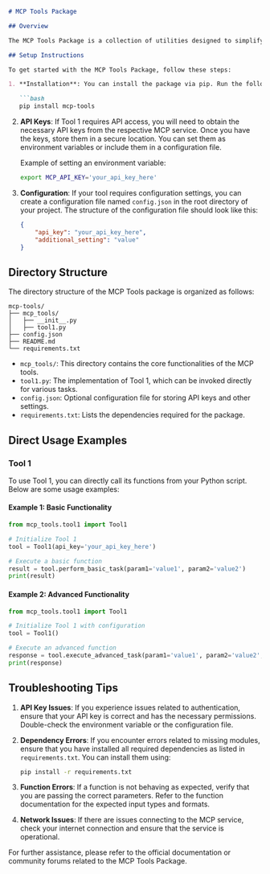 ```markdown
# MCP Tools Package

## Overview

The MCP Tools Package is a collection of utilities designed to simplify and enhance the management of various MCP (Multi-Channel Platform) tasks. This package includes a single tool, Tool 1, which provides functionalities to streamline processes that can be automated or optimized within MCP environments. The goal of this package is to deliver a straightforward interface for users to efficiently interact with MCP systems without unnecessary complexity.

## Setup Instructions

To get started with the MCP Tools Package, follow these steps:

1. **Installation**: You can install the package via pip. Run the following command in your terminal:

   ```bash
   pip install mcp-tools
   ```

2. **API Keys**: If Tool 1 requires API access, you will need to obtain the necessary API keys from the respective MCP service. Once you have the keys, store them in a secure location. You can set them as environment variables or include them in a configuration file.

   Example of setting an environment variable:

   ```bash
   export MCP_API_KEY='your_api_key_here'
   ```

3. **Configuration**: If your tool requires configuration settings, you can create a configuration file named `config.json` in the root directory of your project. The structure of the configuration file should look like this:

   ```json
   {
       "api_key": "your_api_key_here",
       "additional_setting": "value"
   }
   ```

## Directory Structure

The directory structure of the MCP Tools package is organized as follows:

```
mcp-tools/
├── mcp_tools/
│   ├── __init__.py
│   ├── tool1.py
├── config.json
├── README.md
└── requirements.txt
```

- `mcp_tools/`: This directory contains the core functionalities of the MCP tools.
- `tool1.py`: The implementation of Tool 1, which can be invoked directly for various tasks.
- `config.json`: Optional configuration file for storing API keys and other settings.
- `requirements.txt`: Lists the dependencies required for the package.

## Direct Usage Examples

### Tool 1

To use Tool 1, you can directly call its functions from your Python script. Below are some usage examples:

#### Example 1: Basic Functionality

```python
from mcp_tools.tool1 import Tool1

# Initialize Tool 1
tool = Tool1(api_key='your_api_key_here')

# Execute a basic function
result = tool.perform_basic_task(param1='value1', param2='value2')
print(result)
```

#### Example 2: Advanced Functionality

```python
from mcp_tools.tool1 import Tool1

# Initialize Tool 1 with configuration
tool = Tool1()

# Execute an advanced function
response = tool.execute_advanced_task(param1='value1', param2='value2', option=True)
print(response)
```

## Troubleshooting Tips

1. **API Key Issues**: If you experience issues related to authentication, ensure that your API key is correct and has the necessary permissions. Double-check the environment variable or the configuration file.

2. **Dependency Errors**: If you encounter errors related to missing modules, ensure that you have installed all required dependencies as listed in `requirements.txt`. You can install them using:

   ```bash
   pip install -r requirements.txt
   ```

3. **Function Errors**: If a function is not behaving as expected, verify that you are passing the correct parameters. Refer to the function documentation for the expected input types and formats.

4. **Network Issues**: If there are issues connecting to the MCP service, check your internet connection and ensure that the service is operational.

For further assistance, please refer to the official documentation or community forums related to the MCP Tools Package.
```